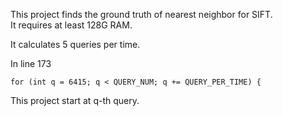 This project finds the ground truth of nearest neighbor for SIFT.  
It requires at least 128G RAM.  

It calculates 5 queries per time.  

In line 173  

    for (int q = 6415; q < QUERY_NUM; q += QUERY_PER_TIME) {
    
This project start at q-th query.  
